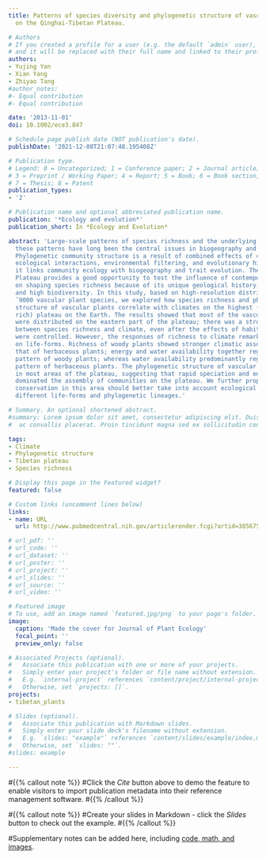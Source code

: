 ```yaml
---
title: Patterns of species diversity and phylogenetic structure of vascular plants
  on the Qinghai-Tibetan Plateau.

# Authors
# If you created a profile for a user (e.g. the default `admin` user), write the username (folder name) here 
# and it will be replaced with their full name and linked to their profile.
authors:
- Yujing Yan
- Xian Yang
- Zhiyao Tang
#author_notes:
#- Equal contribution
#- Equal contribution

date: '2013-11-01'
doi: 10.1002/ece3.847

# Schedule page publish date (NOT publication's date).
publishDate: '2021-12-08T21:07:48.195408Z'

# Publication type.
# Legend: 0 = Uncategorized; 1 = Conference paper; 2 = Journal article;
# 3 = Preprint / Working Paper; 4 = Report; 5 = Book; 6 = Book section;
# 7 = Thesis; 8 = Patent
publication_types:
- '2'

# Publication name and optional abbreviated publication name.
publication: '*Ecology and evolution*'
publication_short: In *Ecology and Evolution*

abstract: 'Large-scale patterns of species richness and the underlying mechanisms regulating
  these patterns have long been the central issues in biogeography and macroecology.
  Phylogenetic community structure is a result of combined effects of contemporary
  ecological interactions, environmental filtering, and evolutionary history, and
  it links community ecology with biogeography and trait evolution. The Qinghai-Tibetan
  Plateau provides a good opportunity to test the influence of contemporary climate
  on shaping species richness because of its unique geological history, cold climate,
  and high biodiversity. In this study, based on high-resolution distributions of
  ˜9000 vascular plant species, we explored how species richness and phylogenetic
  structure of vascular plants correlate with climates on the highest (and species
  rich) plateau on the Earth. The results showed that most of the vascular plants
  were distributed on the eastern part of the plateau; there was a strong association
  between species richness and climate, even after the effects of habitat heterogeneity
  were controlled. However, the responses of richness to climate remarkably depended
  on life-forms. Richness of woody plants showed stronger climatic associations than
  that of herbaceous plants; energy and water availability together regulated richness
  pattern of woody plants; whereas water availability predominantly regulated richness
  pattern of herbaceous plants. The phylogenetic structure of vascular species clustered
  in most areas of the plateau, suggesting that rapid speciation and environment filtering
  dominated the assembly of communities on the plateau. We further propose that biodiversity
  conservation in this area should better take into account ecological features for
  different life-forms and phylogenetic lineages.'

# Summary. An optional shortened abstract.
#summary: Lorem ipsum dolor sit amet, consectetur adipiscing elit. Duis posuere tellus
#  ac convallis placerat. Proin tincidunt magna sed ex sollicitudin condimentum.

tags:
- Climate
- Phylogenetic structure
- Tibetan plateau
- Species richness

# Display this page in the Featured widget?
featured: false

# Custom links (uncomment lines below)
links:
- name: URL
  url: http://www.pubmedcentral.nih.gov/articlerender.fcgi?artid=3856756&tool=pmcentrez&rendertype=abstract

# url_pdf: ''
# url_code: ''
# url_dataset: ''
# url_poster: ''
# url_project: ''
# url_slides: ''
# url_source: ''
# url_video: ''

# Featured image
# To use, add an image named `featured.jpg/png` to your page's folder. 
image:
  caption: 'Made the cover for Journal of Plant Ecology'
  focal_point: ''
  preview_only: false

# Associated Projects (optional).
#   Associate this publication with one or more of your projects.
#   Simply enter your project's folder or file name without extension.
#   E.g. `internal-project` references `content/project/internal-project/index.md`.
#   Otherwise, set `projects: []`.
projects:
- tibetan_plants

# Slides (optional).
#   Associate this publication with Markdown slides.
#   Simply enter your slide deck's filename without extension.
#   E.g. `slides: "example"` references `content/slides/example/index.md`.
#   Otherwise, set `slides: ""`.
#slides: example

---
```


#{{% callout note %}}
#Click the *Cite* button above to demo the feature to enable visitors to import publication metadata into their reference management software.
#{{% /callout %}}

#{{% callout note %}}
#Create your slides in Markdown - click the *Slides* button to check out the example.
#{{% /callout %}}

#Supplementary notes can be added here, including [code, math, and images](https://wowchemy.com/docs/writing-markdown-latex/).

